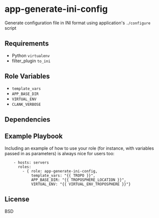 app-generate-ini-config
=======================

Generate configuration file in INI format using application's `./configure` script

Requirements
------------

- Python `virtualenv`
- filter_plugin `to_ini`

Role Variables
--------------

- `template_vars`
- `APP_BASE_DIR`
- `VIRTUAL_ENV`
- `CLANK_VERBOSE`

Dependencies
------------


Example Playbook
----------------

Including an example of how to use your role (for instance, with variables passed in as parameters) is always nice for users too:

```
    - hosts: servers
      roles:
        - { role: app-generate-ini-config,
            template_vars: "{{ TROPO }}",
            APP_BASE_DIR: "{{ TROPOSPHERE_LOCATION }}",
            VIRTUAL_ENV: "{{ VIRTUAL_ENV_TROPOSPHERE }}"}
```

License
-------

BSD
